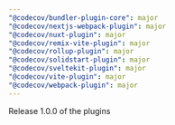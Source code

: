 ```yaml
---
"@codecov/bundler-plugin-core": major
"@codecov/nextjs-webpack-plugin": major
"@codecov/nuxt-plugin": major
"@codecov/remix-vite-plugin": major
"@codecov/rollup-plugin": major
"@codecov/solidstart-plugin": major
"@codecov/sveltekit-plugin": major
"@codecov/vite-plugin": major
"@codecov/webpack-plugin": major
---
```


Release 1.0.0 of the plugins
